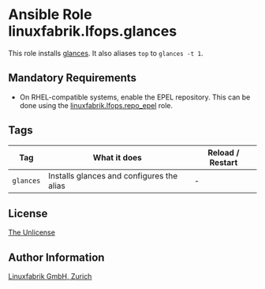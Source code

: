 # Ansible Role linuxfabrik.lfops.glances

This role installs [glances](https://nicolargo.github.io/glances/). It also aliases `top` to `glances -t 1`.


## Mandatory Requirements

* On RHEL-compatible systems, enable the EPEL repository. This can be done using the [linuxfabrik.lfops.repo_epel](https://github.com/Linuxfabrik/lfops/tree/main/roles/repo_epel) role.


## Tags

| Tag       | What it does                              | Reload / Restart |
| ---       | ------------                              | ---------------- |
| `glances` | Installs glances and configures the alias | - |


## License

[The Unlicense](https://unlicense.org/)


## Author Information

[Linuxfabrik GmbH, Zurich](https://www.linuxfabrik.ch)

